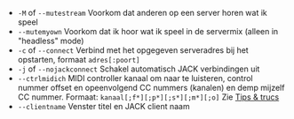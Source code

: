 - `-M` of `--mutestream`  Voorkom dat anderen op een server horen wat ik speel                                                      
- `--mutemyown`  Voorkom dat ik hoor wat ik speel in de servermix (alleen in "headless" mode)                                                      
-  `-c` of `--connect`  Verbind met het opgegeven serveradres bij het opstarten, formaat `adres[:poort]`  
-  `-j` of `--nojackconnect`  Schakel automatisch JACK verbindingen uit  
-  `--ctrlmidich`  MIDI controller kanaal om naar te luisteren, control nummer offset en opeenvolgend CC nummers (kanalen) en demp mijzelf CC nummer. Formaat: `kanaal[;f*][;p*][;s*][;m*][;o]` Zie [Tips & trucs](Tips-Tricks-More#ctrlmidich-gebruiken-voor-midi-controllers) 
- `--clientname`  Venster titel en JACK client naam 

